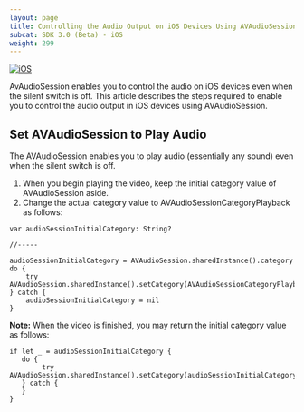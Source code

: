 ```yaml
---
layout: page
title: Controlling the Audio Output on iOS Devices Using AVAudioSession
subcat: SDK 3.0 (Beta) - iOS
weight: 299
---
```


[![iOS](https://img.shields.io/badge/iOS-Supported-green.svg)](https://github.com/kaltura/player-sdk-native-ios) 


AvAudioSession enables you to control the audio on iOS devices even when the silent switch is off. This article describes the steps required to enable you to control the audio output in iOS devices using AVAudioSession.

## Set AVAudioSession to Play Audio  

The AVAudioSession enables you to play audio (essentially any sound) even when the silent switch is off.

1. When you begin playing the video, keep the initial category value of AVAudioSession aside.
2. Change the actual category value to AVAudioSessionCategoryPlayback as follows:

```
var audioSessionInitialCategory: String?

//-----

audioSessionInitialCategory = AVAudioSession.sharedInstance().category
do {
    try AVAudioSession.sharedInstance().setCategory(AVAudioSessionCategoryPlayback)
} catch {
    audioSessionInitialCategory = nil
}
```

**Note:** When the video is finished, you may return the initial category value as follows:
```
if let _ = audioSessionInitialCategory {
   do {
        try AVAudioSession.sharedInstance().setCategory(audioSessionInitialCategory!)
   } catch {
   }
}
```
